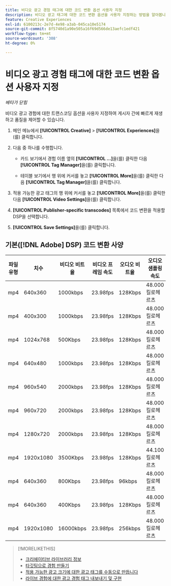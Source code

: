 ```yaml
---
title: 비디오 광고 경험 태그에 대한 코드 변환 옵션 사용자 지정
description: 비디오 광고 태그에 대한 코드 변환 옵션을 사용자 지정하는 방법을 알아봅니다.
feature: Creative Experiences
exl-id: 6100213c-2e7d-4e98-a3ab-045ca10e5174
source-git-commit: 8f5740d1a90e505a16f69d566de13aefc1edf421
workflow-type: tm+mt
source-wordcount: '308'
ht-degree: 0%

---
```


# 비디오 광고 경험 태그에 대한 코드 변환 옵션 사용자 지정

*베타가 닫힘*

비디오 광고 경험에 대한 트랜스코딩 옵션을 사용자 지정하여 게시자 간에 빠르게 재생하고 품질을 제어할 수 있습니다.

1. 메인 메뉴에서 **[!UICONTROL Creative]** > **[!UICONTROL Experiences]**&#x200B;을(를) 클릭합니다.

1. 다음 중 하나를 수행합니다.

   * 카드 보기에서 경험 이름 옆의 **[!UICONTROL ...]**&#x200B;을(를) 클릭한 다음 **[!UICONTROL Tag Manager]**&#x200B;을(를) 클릭합니다.

   * 테이블 보기에서 행 위에 커서를 놓고 **[!UICONTROL More]**&#x200B;을(를) 클릭한 다음 **[!UICONTROL Tag Manager]**&#x200B;을(를) 클릭합니다.

1. 적용 가능한 광고 태그의 행 위에 커서를 놓고 **[!UICONTROL More]**&#x200B;을(를) 클릭한 다음 **[!UICONTROL Video Settings]**&#x200B;을(를) 클릭합니다.

1. **[!UICONTROL Publisher-specific transcodes]** 목록에서 코드 변환을 적용할 DSP을 선택합니다.

1. **[!UICONTROL Save Settings]**&#x200B;을(를) 클릭합니다.

## 기본([!DNL Adobe] DSP) 코드 변환 사양

| 파일 유형 | 치수 | 비디오 비트율 | 비디오 프레임 속도 | 오디오 비트율 | 오디오 샘플링 속도 | 오디오 레벨 |
|---|---|---|---|---|---|---|
| mp4 | 640x360 | 1000kbps | 23.98fps | 128Kbps | 48.000킬로헤르츠 | 24LKFS(+/- 2.0dB) |
| mp4 | 400x300 | 1000kbps | 23.98fps | 128Kbps | 48.000킬로헤르츠 | 24LKFS(+/- 2.0dB) |
| mp4 | 1024x768 | 500Kbps | 23.98fps | 128Kbps | 48.000킬로헤르츠 | 24LKFS(+/- 2.0dB) |
| mp4 | 640x480 | 1000kbps | 23.98fps | 128Kbps | 48.000킬로헤르츠 | 24LKFS(+/- 2.0dB) |
| mp4 | 960x540 | 2000kbps | 23.98fps | 128Kbps | 48.000킬로헤르츠 | 24LKFS(+/- 2.0dB) |
| mp4 | 960x720 | 2000kbps | 23.98fps | 128Kbps | 48.000킬로헤르츠 | 24LKFS(+/- 2.0dB) |
| mp4 | 1280x720 | 2000kbps | 23.98fps | 128Kbps | 48.000킬로헤르츠 | 24LKFS(+/- 2.0dB) |
| mp4 | 1920x1080 | 3500Kbps | 23.98fps | 128Kbps | 44.100킬로헤르츠 | 24LKFS(+/- 2.0dB) |
| mp4 | 640x360 | 800Kbps | 23.98fps | 96kbps | 48.000킬로헤르츠 | 24LKFS(+/- 2.0dB) |
| mp4 | 640x360 | 400Kbps | 23.98fps | 128Kbps | 48.000킬로헤르츠 | 24LKFS(+/- 2.0dB) |
| mp4 | 1920x1080 | 16000kbps | 23.98fps | 256kbps | 48.000킬로헤르츠 | 24LKFS(+/- 2.0dB) |

>[!MORELIKETHIS]
>
>* [크리에이티브 라이브러리 정보](/help/creative/creative-libraries/creative-libraries-about.md)
>* [타깃팅으로 경험 만들기](/help/creative/experiences/experience-create-targeting.md)
>* [적용 가능한 광고 크기에 대한 광고 태그를 수동으로 만듭니다](experience-tag-create-manually.md)
>* [라이브 경험에 대한 광고 경험 태그 내보내기 및 구현](experience-tag-export.md)
